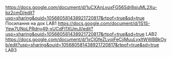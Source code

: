 https://docs.google.com/document/d/1uCXAnLvuxFG56Sdr8sjuML2Xu-bz2cmD/edit?usp=sharing&ouid=105680581438921720817&rtpof=true&sd=true Посилання на док LAB1
https://docs.google.com/document/d/1S1S-Yew7UNoLPRdny49-xUCdFI1XUmJl/edit?usp=sharing&ouid=105680581438921720817&rtpof=true&sd=true LAB2
https://docs.google.com/document/d/1xCIGfeZLvojFeCjiMuuLyxltWWBBkOyb/edit?usp=sharing&ouid=105680581438921720817&rtpof=true&sd=true LAB3
